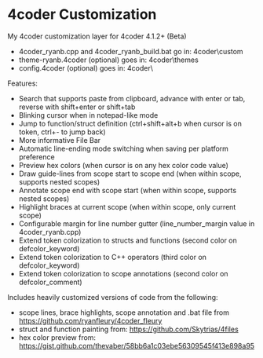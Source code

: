 # 4coder Customization
My 4coder customization layer for 4coder 4.1.2+ (Beta)

* 4coder_ryanb.cpp and 4coder_ryanb_build.bat go in: 4coder\custom
* theme-ryanb.4coder (optional) goes in: 4coder\themes
* config.4coder (optional) goes in: 4coder\

Features:
* Search that supports paste from clipboard, advance with enter or tab, reverse with shift+enter or shift+tab
* Blinking cursor when in notepad-like mode
* Jump to function/struct definition (ctrl+shift+alt+b when cursor is on token, ctrl+- to jump back)
* More informative File Bar
* Automatic line-ending mode switching when saving per platform preference
* Preview hex colors (when cursor is on any hex color code value)
* Draw guide-lines from scope start to scope end (when within scope, supports nested scopes)
* Annotate scope end with scope start (when within scope, supports nested scopes)
* Highlight braces at current scope (when within scope, only current scope)
* Configurable margin for line number gutter (line_number_margin value in 4coder_ryanb.cpp)
* Extend token colorization to structs and functions (second color on defcolor_keyword)
* Extend token colorization to C++ operators (third color on defcolor_keyword)
* Extend token colorization to scope annotations (second color on defcolor_comment)

Includes heavily customized versions of code from the following:
* scope lines, brace highlights, scope annotation and .bat file from https://github.com/ryanfleury/4coder_fleury
* struct and function painting from: https://github.com/Skytrias/4files
* hex color preview from: https://gist.github.com/thevaber/58bb6a1c03ebe56309545f413e898a95
